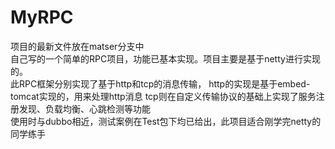 # MyRPC
项目的最新文件放在matser分支中<br>
自己写的一个简单的RPC项目，功能已基本实现。项目主要是基于netty进行实现的。<br>
此RPC框架分别实现了基于http和tcp的消息传输，
http的实现是基于embed-tomcat实现的，用来处理http消息
tcp则在自定义传输协议的基础上实现了服务注册发现、负载均衡、心跳检测等功能<br>
使用时与dubbo相近，测试案例在Test包下均已给出，此项目适合刚学完netty的同学练手<br>

